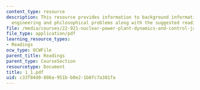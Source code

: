 ```yaml
---
content_type: resource
description: This resource provides information to background information on control
  engineering and philosophical problems along with the suggested reading texts.
file: /media/courses/22-921-nuclear-power-plant-dynamics-and-control-january-iap-2006/c33f84d0886a951bb0e21b6fc7a381fa_1_1.pdf
file_type: application/pdf
learning_resource_types:
- Readings
ocw_type: OCWFile
parent_title: Readings
parent_type: CourseSection
resourcetype: Document
title: 1_1.pdf
uid: c33f84d0-886a-951b-b0e2-1b6fc7a381fa
---
```

